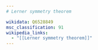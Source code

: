 ```yaml
---
# Lerner symmetry theorem

wikidata: Q6528849
msc_classification: 91
wikipedia_links:
  - "[[Lerner symmetry theorem]]"
---
```

